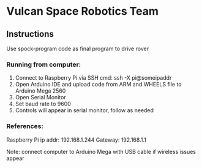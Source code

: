 # Vulcan Space Robotics Team
## Instructions
Use spock-program code as final program to drive rover

### Running from computer:
1) Connect to Raspberry Pi via SSH cmd: ssh -X pi@someipaddr
2) Open Arduino IDE and upload code from ARM and WHEELS file to Arduino Mega 2560
3) Open Serial Monitor
4) Set baud rate to 9600
5) Controls will appear in serial monitor, follow as needed

### References:
Raspberry Pi ip addr: 192.168.1.244
Gateway: 192.168.1.1

Note: connect computer to Arduino Mega with USB cable if wireless issues appear
